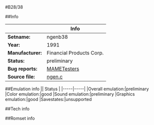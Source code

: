 #B28/38

##Info

||Info|
|-----|-----|
|**Setname:**|ngenb38
|**Year:**|1991
|**Manufacturer:**|Financial Products Corp.
|**Status:**|preliminary
|**Bug reports:**|[MAMETesters](http://mametesters.org/view_all_set.php?type=1&temporary=y&search=ngen.c)
|**Source file:**|[ngen.c](https://github.com/mamedev/mame/blob/master/src/mess/drivers/ngen.c)

##Emulation info
|| Status |
|-----|-----|
|Overall emulation:|preliminary
|Color emulation:|good
|Sound emulation:|preliminary
|Graphics emulation:|good
|Savestates:|unsupported

##Tech info

##Romset info

<!--- START OF EDITED COMMENT DO NOT TOUCH TEXT ABOVE-->
